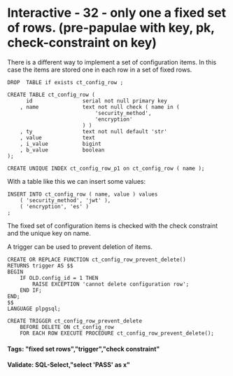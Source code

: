 



<style>
.pagebreak { page-break-before: always; }
.half { height: 200px; }
</style>








# Interactive - 32 - only one a fixed set of rows.		(pre-papulae with key, pk, check-constraint on key)

There is a different way to implement a set of configuration items.  In this case the items
are stored one in each row in a set of fixed rows.


```
DROP  TABLE if exists ct_config_row ;

CREATE TABLE ct_config_row (
	  id				serial not null primary key
	, name 				text not null check ( name in (
							'security_method',
							'encryption'
						) )
	, ty 				text not null default 'str'
	, value 			text 
	, i_value 			bigint
	, b_value 			boolean
);

CREATE UNIQUE INDEX ct_config_row_p1 on ct_config_row ( name );

```

With a table like this we can insert some values:

```
INSERT INTO ct_config_row ( name, value ) values	
	( 'security_method', 'jwt' ),
	( 'encryption', 'es' )
;

```

The fixed set of configuration items is checked with the check constraint
and the unique key on name.

A trigger can be used to prevent deletion of items.

```
CREATE OR REPLACE FUNCTION ct_config_row_prevent_delete() 
RETURNS trigger AS $$
BEGIN            
	IF OLD.config_id = 1 THEN
		RAISE EXCEPTION 'cannot delete configuration row';
	END IF;
END;
$$ 
LANGUAGE plpgsql;

CREATE TRIGGER ct_config_row_prevent_delete 
	BEFORE DELETE ON ct_config_row
	FOR EACH ROW EXECUTE PROCEDURE ct_config_row_prevent_delete();

```

#### Tags: "fixed set rows","trigger","check constraint"

#### Validate: SQL-Select,"select 'PASS' as x"
